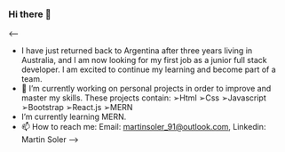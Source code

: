 ### Hi there 👋
<--
- I have just returned back to Argentina after three years living in Australia, and I am now looking for my first job as a junior full stack developer. 
  I am excited to continue my learning and become part of a team. 
- 🔭 I’m currently working on personal projects in order to improve and master my skills. These projects contain:
  ➢Html
  ➢Css 
  ➢Javascript  
 ➢Bootstrap
  ➢React.js
  ➢MERN 
- I’m currently learning MERN.
- 📫 How to reach me:
  Email: martinsoler_91@outlook.com, 
  Linkedin: Martin Soler
-->
